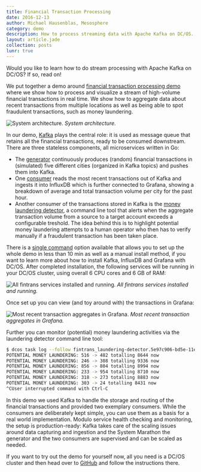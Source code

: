 ```yaml
---
title: Financial Transaction Processing
date: 2016-12-13
author: Michael Hausenblas, Mesosphere
category: demo
description: How to process streaming data with Apache Kafka on DC/OS.
layout: article.jade
collection: posts
lunr: true
---
```


Would you like to learn how to do stream processing with Apache Kafka on DC/OS? If so, read on!

We put together a demo around [financial transaction processing demo](https://github.com/dcos/demos/tree/master/1.8/fintrans#fast-data-financial-transaction-processing) where we show how to process and visualize a stream of high-volume financial transactions in real time. We show how to aggregate data about recent transactions from multiple locations as well as being able to spot fraudulent transactions, such as money laundering.

<img src="/assets/images/blog/2016-12-13-fintrans-architecture.png" alt="System architecture." /> *System architecture.*

In our demo, [Kafka](https://kafka.apache.org) plays the central role: it is used as message queue that retains all the financial transactions, ready to be consumed downstream. There are three stateless components, all microservices written in Go:

- The [generator](https://github.com/dcos/demos/tree/master/1.8/fintrans/generator) continuously produces (random) financial transactions in (simulated) five different cities (organized in Kafka topics) and pushes them into Kafka.
- One [consumer](https://github.com/dcos/demos/tree/master/1.8/fintrans/influx-ingest/) reads the most recent transactions out of Kafka and ingests it into InfluxDB which is further connected to Grafana, showing a breakdown of average and total transaction volume per city for the past hour. 
- Another consumer of the transactions stored in Kafka is the [money laundering detector](https://github.com/dcos/demos/tree/master/1.8/fintrans/laundering-detector/), a command line tool that alerts when the aggregate transaction volume from a source to a target account exceeds a configurable treshold. The idea behind this is to highlight potential money laundering attempts to a human operator who then has to verify manually if a fraudulent transaction has been taken place.

There is a [single command](https://github.com/dcos/demos/tree/master/1.8/fintrans#single-command) option available that allows you to set up the whole demo in less than 10 min as well as a manual install method, if you want to learn more about how to install Kafka, InfluxDB and Grafana with DC/OS. After completed installation, the following services will be running in your DC/OS cluster, using overall 6 CPU cores and 6 GB of RAM:

<img src="/assets/images/blog/2016-12-13-fintrans-all-services.png" alt="All fintrans services installed and running." /> *All fintrans services installed and running.*

Once set up you can view (and toy around with) the transactions in Grafana:

<img src="/assets/images/blog/2016-12-13-grafana-dashboard.png" alt="Most recent transaction aggregates in Grafana." /> *Most recent transaction aggregates in Grafana.*

Further you can monitor (potential) money laundering activities via the laundering detector command line tool:

```bash
$ dcos task log --follow fintrans_laundering-detector.5e97c906-bd5e-11e6-be40-fecdab8d68a1
POTENTIAL MONEY LAUNDERING: 516 -> 482 totalling 8644 now
POTENTIAL MONEY LAUNDERING: 246 -> 308 totalling 9336 now
POTENTIAL MONEY LAUNDERING: 856 -> 804 totalling 8994 now
POTENTIAL MONEY LAUNDERING: 233 -> 954 totalling 8710 now
POTENTIAL MONEY LAUNDERING: 318 -> 273 totalling 8883 now
POTENTIAL MONEY LAUNDERING: 303 -> 24 totalling 8431 now
^CUser interrupted command with Ctrl-C
```

In this demo we used Kafka to handle the storage and routing of the financial transactions and provided two exemplary consumers. While the consumers are deliberately kept simple, you can use them as a basis for a real world implementation. Modulo service health checking and monitoring, the setup is production-ready: Kafka takes care of the scaling issues around data capturing and ingestion and the System Marathon the generator and the two consumers are supervised and can be scaled as needed.

If you want to try out the demo for yourself now, all you need is a DC/OS cluster and then head over to [GitHub](https://github.com/dcos/demos/tree/master/1.8/fintrans) and follow the instructions there.